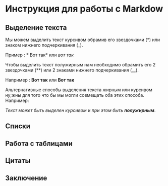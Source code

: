 # Инструкция для работы с Markdow

## Выделение текста

 Мы можем выделить текст курсивом обрамив его звездочками (*) или знаком нижнего подчеркивания (_).
 
Пример : * Вот так* или _вот так_

 Чтобы выделить текст полужирным нам необходимо обрамить его 2 звездочками (**) или 2 знаками нижнего подчеркивания (__).

Например : **Вот так** или __Вот так__

Альтернативные способы выделения текста жирным или курсивом ну;жны для того что бы мы могли совмещать оба этих способа.
Например:

_Текст может быть выделен курсивом и при этом быть **полужирным**_.

## Списки

## Работа с таблицами

## Цитаты

## Заключение

